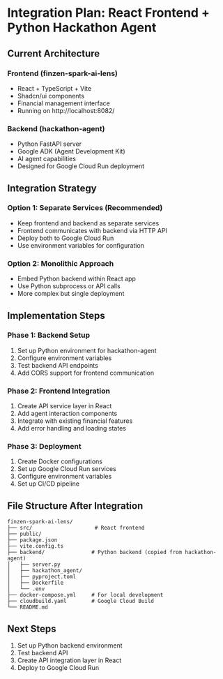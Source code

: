 # Integration Plan: React Frontend + Python Hackathon Agent

## Current Architecture

### Frontend (finzen-spark-ai-lens)
- React + TypeScript + Vite
- Shadcn/ui components
- Financial management interface
- Running on http://localhost:8082/

### Backend (hackathon-agent)
- Python FastAPI server
- Google ADK (Agent Development Kit)
- AI agent capabilities
- Designed for Google Cloud Run deployment

## Integration Strategy

### Option 1: Separate Services (Recommended)
- Keep frontend and backend as separate services
- Frontend communicates with backend via HTTP API
- Deploy both to Google Cloud Run
- Use environment variables for configuration

### Option 2: Monolithic Approach
- Embed Python backend within React app
- Use Python subprocess or API calls
- More complex but single deployment

## Implementation Steps

### Phase 1: Backend Setup
1. Set up Python environment for hackathon-agent
2. Configure environment variables
3. Test backend API endpoints
4. Add CORS support for frontend communication

### Phase 2: Frontend Integration
1. Create API service layer in React
2. Add agent interaction components
3. Integrate with existing financial features
4. Add error handling and loading states

### Phase 3: Deployment
1. Create Docker configurations
2. Set up Google Cloud Run services
3. Configure environment variables
4. Set up CI/CD pipeline

## File Structure After Integration

```
finzen-spark-ai-lens/
├── src/                    # React frontend
├── public/
├── package.json
├── vite.config.ts
├── backend/               # Python backend (copied from hackathon-agent)
│   ├── server.py
│   ├── hackathon_agent/
│   ├── pyproject.toml
│   ├── Dockerfile
│   └── .env
├── docker-compose.yml     # For local development
├── cloudbuild.yaml        # Google Cloud Build
└── README.md
```

## Next Steps
1. Set up Python backend environment
2. Test backend API
3. Create API integration layer in React
4. Deploy to Google Cloud Run 